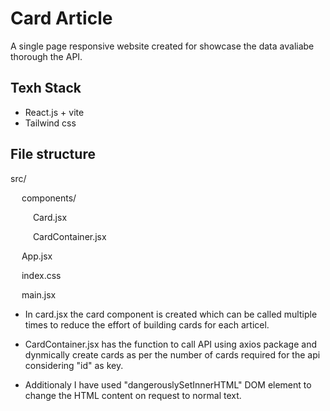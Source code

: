 # Card Article

A single page responsive website created for showcase the data avaliabe thorough the API.

## Texh Stack

* React.js + vite
* Tailwind css
## File structure

src/<br>
<p>&emsp; components/</p>
   <p>&emsp; &emsp; Card.jsx</p>
   <p>&emsp; &emsp; CardContainer.jsx</p> 
   <p>&emsp; App.jsx</p>     
<p>&emsp; index.css</p> 
<p>&emsp; main.jsx</p>  

* In card.jsx the card component is created which can be called multiple times to reduce the effort of building cards for each articel.

* CardContainer.jsx has the function to call API using axios package and dynmically create cards as per the number of cards required for the api considering "id" as key.

* Additionaly I have used "dangerouslySetInnerHTML" DOM element to change the HTML content on request to normal text.